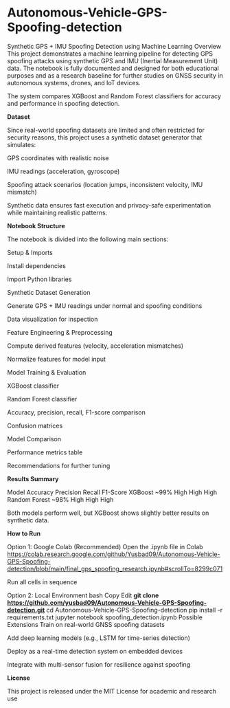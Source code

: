 # Autonomous-Vehicle-GPS-Spoofing-detection

Synthetic GPS + IMU Spoofing Detection using Machine Learning
Overview
This project demonstrates a machine learning pipeline for detecting GPS spoofing attacks using synthetic GPS and IMU (Inertial Measurement Unit) data.
The notebook is fully documented and designed for both educational purposes and as a research baseline for further studies on GNSS security in autonomous systems, drones, and IoT devices.

The system compares XGBoost and Random Forest classifiers for accuracy and performance in spoofing detection.

**Dataset**

Since real-world spoofing datasets are limited and often restricted for security reasons, this project uses a synthetic dataset generator that simulates:

GPS coordinates with realistic noise

IMU readings (acceleration, gyroscope)

Spoofing attack scenarios (location jumps, inconsistent velocity, IMU mismatch)

Synthetic data ensures fast execution and privacy-safe experimentation while maintaining realistic patterns.

**Notebook Structure**

The notebook is divided into the following main sections:

Setup & Imports

Install dependencies

Import Python libraries

Synthetic Dataset Generation

Generate GPS + IMU readings under normal and spoofing conditions

Data visualization for inspection

Feature Engineering & Preprocessing

Compute derived features (velocity, acceleration mismatches)

Normalize features for model input

Model Training & Evaluation

XGBoost classifier

Random Forest classifier

Accuracy, precision, recall, F1-score comparison

Confusion matrices

Model Comparison

Performance metrics table

Recommendations for further tuning

**Results Summary**

Model	Accuracy	Precision	Recall	F1-Score
XGBoost	~99%	High	High	High
Random Forest	~98%	High	High	High

Both models perform well, but XGBoost shows slightly better results on synthetic data.

**How to Run**

Option 1: Google Colab (Recommended)
Open the .ipynb file in Colab
https://colab.research.google.com/github/Yusbad09/Autonomous-Vehicle-GPS-Spoofing-detection/blob/main/final_gps_spoofing_research.ipynb#scrollTo=8299c071

Run all cells in sequence

Option 2: Local Environment
bash
Copy
Edit
**git clone https://github.com/yusbad09/Autonomous-Vehicle-GPS-Spoofing-detection.git**
cd Autonomous-Vehicle-GPS-Spoofing-detection
pip install -r requirements.txt
jupyter notebook spoofing_detection.ipynb
Possible Extensions
Train on real-world GNSS spoofing datasets

Add deep learning models (e.g., LSTM for time-series detection)

Deploy as a real-time detection system on embedded devices

Integrate with multi-sensor fusion for resilience against spoofing

**License**

This project is released under the MIT License for academic and research use
